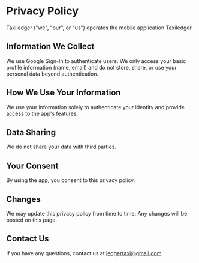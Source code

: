 # Privacy Policy

Taxiledger ("we", "our", or "us") operates the mobile application Taxiledger.

## Information We Collect

We use Google Sign-In to authenticate users. We only access your basic profile information (name, email) and do not store, share, or use your personal data beyond authentication.

## How We Use Your Information

We use your information solely to authenticate your identity and provide access to the app's features.

## Data Sharing

We do not share your data with third parties.

## Your Consent

By using the app, you consent to this privacy policy.

## Changes

We may update this privacy policy from time to time. Any changes will be posted on this page.

## Contact Us

If you have any questions, contact us at ledgertaxi@gmail.com.
